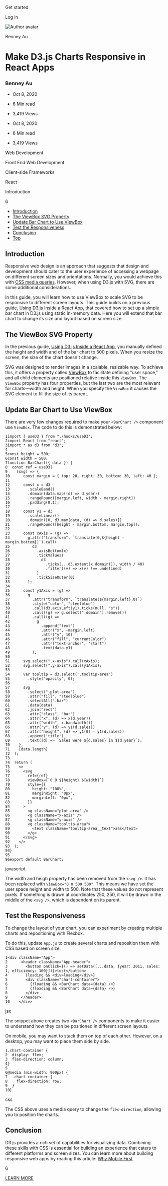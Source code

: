 <span data-css-15b13by="" aria-hidden="false">Get started</span>

<span data-css-15b13by="" aria-hidden="false">Log in</span>

<img src="../../pluralsight.imgix.net/author/lg/7aa57bc1-6266-4719-a497-c3ab18a28f5d.png" alt="Author avatar" class="jsx-3841407315" />

Benney Au

Make D3.js Charts Responsive in React Apps
==========================================

### Benney Au

-   Oct 8, 2020
-   6 Min read
-   3,419 Views

-   Oct 8, 2020
-   <span class="jsx-3759398792" itemprop="timeRequired">6 Min</span> read
-   3,419 Views

<span class="jsx-3759398792"></span>

<span data-css-1997kh1="">Web Development</span>

<span class="jsx-3759398792"></span>

<span data-css-1997kh1="">Front End Web Development</span>

<span class="jsx-3759398792"></span>

<span data-css-1997kh1="">Client-side Frameworks</span>

<span class="jsx-3759398792"></span>

<span data-css-1997kh1="">React</span>

Introduction

6

-   <a href="#module-introduction" class="menu-link">Introduction</a>
-   <a href="#module-theviewboxsvgproperty" class="menu-link">The ViewBox SVG Property</a>
-   <a href="#module-updatebarcharttouseviewbox" class="menu-link">Update Bar Chart to Use ViewBox</a>
-   <a href="#module-testtheresponsiveness" class="menu-link">Test the Responsiveness</a>
-   <a href="#module-conclusion" class="menu-link">Conclusion</a>
-   <a href="#top" class="menu-link">Top</a>

Introduction
------------

Responsive web design is an approach that suggests that design and development should cater to the user experience of accessing a webpage on different screen sizes and orientations. Normally, you would achieve this with [CSS media queries](https://developer.mozilla.org/en-US/docs/Web/CSS/Media_Queries/Using_media_queries). However, when using D3.js with SVG, there are some additional considerations.

In this guide, you will learn how to use ViewBox to scale SVG to be responsive to different screen layouts. This guide builds on a previous guide, [Using D3.js Inside a React App](https://app.pluralsight.com/guides/using-d3.js-inside-a-react-app), that covered how to set up a simple bar chart in D3.js using static in-memory data. Here you will extend that bar chart to change its size and layout based on screen size.

The ViewBox SVG Property
------------------------

In the previous guide, [Using D3.js Inside a React App](https://app.pluralsight.com/guides/using-d3.js-inside-a-react-app), you manually defined the height and width and of the bar chart to 500 pixels. When you resize the screen, the size of the chart doesn't change.

SVG was designed to render images in a scalable, resizable way. To achieve this, it offers a property called [ViewBox](https://developer.mozilla.org/en-US/docs/Web/SVG/Attribute/viewBox) to facilitate defining "user space," and all child elements are positioned relative inside this <span class="jsx-3120878690">`ViewBox`</span>. The <span class="jsx-3120878690">`ViewBox`</span> property has four properties, but the last two are the most relevant for charts—width and height. When you specify the <span class="jsx-3120878690">`ViewBox`</span> it causes the SVG element to fill the size of its parent.

Update Bar Chart to Use ViewBox
-------------------------------

There are very few changes required to make your <span class="jsx-3120878690">`<BarChart />`</span> component use <span class="jsx-3120878690">`ViewBox`</span>. The code to do this is demonstrated below:

    1import { useD3 } from "./hooks/useD3";
    2import React from "react";
    3import * as d3 from "d3";
    4
    5const height = 500;
    6const width = 500;
    7function BarChart({ data }) {
    8  const ref = useD3(
    9    (svg) => {
    10      const margin = { top: 20, right: 30, bottom: 30, left: 40 };
    11
    12      const x = d3
    13        .scaleBand()
    14        .domain(data.map((d) => d.year))
    15        .rangeRound([margin.left, width - margin.right])
    16        .padding(0.1);
    17
    18      const y1 = d3
    19        .scaleLinear()
    20        .domain([0, d3.max(data, (d) => d.sales)])
    21        .rangeRound([height - margin.bottom, margin.top]);
    22
    23      const xAxis = (g) =>
    24        g.attr("transform", `translate(0,${height - margin.bottom})`).call(
    25          d3
    26            .axisBottom(x)
    27            .tickValues(
    28              d3
    29                .ticks(...d3.extent(x.domain()), width / 40)
    30                .filter((v) => x(v) !== undefined)
    31            )
    32            .tickSizeOuter(0)
    33        );
    34
    35      const y1Axis = (g) =>
    36        g
    37          .attr("transform", `translate(${margin.left},0)`)
    38          .style("color", "steelblue")
    39          .call(d3.axisLeft(y1).ticks(null, "s"))
    40          .call((g) => g.select(".domain").remove())
    41          .call((g) =>
    42            g
    43              .append("text")
    44              .attr("x", -margin.left)
    45              .attr("y", 10)
    46              .attr("fill", "currentColor")
    47              .attr("text-anchor", "start")
    48              .text(data.y1)
    49          );
    50
    51      svg.select(".x-axis").call(xAxis);
    52      svg.select(".y-axis").call(y1Axis);
    53
    54      var tooltip = d3.select('.tooltip-area')
    55        .style('opacity', 0);
    56
    57      svg
    58        .select(".plot-area")
    59        .attr("fill", "steelblue")
    60        .selectAll(".bar")
    61        .data(data)
    62        .join("rect")
    63        .attr("class", "bar")
    64        .attr("x", (d) => x(d.year))
    65        .attr("width", x.bandwidth())
    66        .attr("y", (d) => y1(d.sales))
    67        .attr("height", (d) => y1(0) - y1(d.sales))
    68        .append('title')
    69        .text((d) => `Sales were ${d.sales} in ${d.year}`);
    70    },
    71    [data.length]
    72  );
    73
    74  return (
    75    <>
    76      <svg
    77        ref={ref}
    78        viewBox={`0 0 ${height} ${width}`}
    79        style={{
    80          height: "100%",
    81          marginRight: "0px",
    82          marginLeft: "0px",
    83        }}
    84      >
    85        <g className="plot-area" />
    86        <g className="x-axis" />
    87        <g className="y-axis" />
    88        <g className="tooltip-area">
    89          <text className="tooltip-area__text">aas</text>
    90        </g>
    91      </svg>
    92    </>
    93  );
    94}
    95
    96export default BarChart;

javascript

The width and heigh property has been removed from the <span class="jsx-3120878690">`<svg />`</span>. It has been replaced with <span class="jsx-3120878690">`ViewBox="0 0 500 500"`</span>. This means we have set the user space height and width to 500. Note that these values do not represent pixels. If something is drawn at coordinates 250, 250, it will be drawn in the middle of the <span class="jsx-3120878690">`<svg />`</span>, which is dependent on its parent.

Test the Responsiveness
-----------------------

To change the layout of your chart, you can experiment by creating multiple charts and repositioning with Flexbox.

To do this, update <span class="jsx-3120878690">`App.js`</span> to create several charts and reposition them with CSS based on screen size.

    1<div className="App">
    2      <header className="App-header">
    3        <button onClick={() => setData([...data, {year: 2011, sales: 1, efficiency: 100}])}>test</button>
    4        {loading && <div>loading</div>}
    5        <div className="chart-container">
    6          {!loading && <BarChart data={data} />}
    7          {!loading && <BarChart data={data} />}
    8        </div>
    9      </header>
    10    </div>

jsx

The snippet above creates two <span class="jsx-3120878690">`<BarChart />`</span> components to make it easier to understand how they can be positioned in different screen layouts.

On mobile, you may want to stack them on top of each other. However, on a desktop, you may want to place them side by side.

    1.chart-container {
    2  display: flex;
    3  flex-direction: column;
    4}
    5
    6@media (min-width: 900px) {
    7  .chart-container {
    8    flex-direction: row;
    9  }
    10}

css

The CSS above uses a media query to change the <span class="jsx-3120878690">`flex-direction`</span>, allowing you to position the charts.

Conclusion
----------

D3.js provides a rich set of capabilities for visualizing data. Combining these skills with CSS is essential for building an experience that caters to different platforms and screen sizes. You can learn more about building responsive web apps by reading this article: [Why Mobile First](https://medium.com/prospa-engineering/why-mobile-first-8141d8103443).

6

[<span data-css-15b13by="" aria-hidden="false">LEARN MORE</span>](https://www.pluralsight.com/product/paths)
